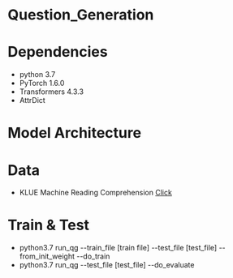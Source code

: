# Question_Generation


# Dependencies
* python 3.7
* PyTorch 1.6.0
* Transformers 4.3.3
* AttrDict

# Model Architecture

# Data 
* KLUE Machine Reading Comprehension [Click](https://klue-benchmark.com/tasks/72/data/download)

# Train & Test
* python3.7 run_qg --train_file [train file] --test_file [test_file] --from_init_weight --do_train
* python3.7 run_qg --test_file [test_file] --do_evaluate
